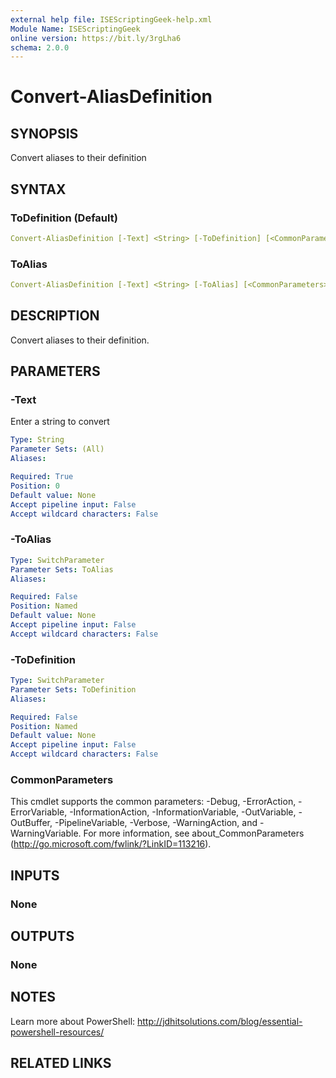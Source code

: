 ```yaml
---
external help file: ISEScriptingGeek-help.xml
Module Name: ISEScriptingGeek
online version: https://bit.ly/3rgLha6
schema: 2.0.0
---
```


# Convert-AliasDefinition

## SYNOPSIS

Convert aliases to their definition

## SYNTAX

### ToDefinition (Default)

```yaml
Convert-AliasDefinition [-Text] <String> [-ToDefinition] [<CommonParameters>]
```

### ToAlias

```yaml
Convert-AliasDefinition [-Text] <String> [-ToAlias] [<CommonParameters>]
```

## DESCRIPTION

Convert aliases to their definition.


## PARAMETERS

### -Text

Enter a string to convert

```yaml
Type: String
Parameter Sets: (All)
Aliases:

Required: True
Position: 0
Default value: None
Accept pipeline input: False
Accept wildcard characters: False
```

### -ToAlias

```yaml
Type: SwitchParameter
Parameter Sets: ToAlias
Aliases:

Required: False
Position: Named
Default value: None
Accept pipeline input: False
Accept wildcard characters: False
```

### -ToDefinition

```yaml
Type: SwitchParameter
Parameter Sets: ToDefinition
Aliases:

Required: False
Position: Named
Default value: None
Accept pipeline input: False
Accept wildcard characters: False
```

### CommonParameters

This cmdlet supports the common parameters: -Debug, -ErrorAction, -ErrorVariable, -InformationAction, -InformationVariable, -OutVariable, -OutBuffer, -PipelineVariable, -Verbose, -WarningAction, and -WarningVariable.
For more information, see about_CommonParameters (http://go.microsoft.com/fwlink/?LinkID=113216).

## INPUTS

### None

## OUTPUTS

### None

## NOTES

Learn more about PowerShell: http://jdhitsolutions.com/blog/essential-powershell-resources/

## RELATED LINKS
